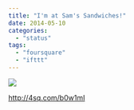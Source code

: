```yaml
---
title: "I'm at Sam's Sandwiches!"
date: 2014-05-10
categories: 
  - "status"
tags: 
  - "foursquare"
  - "ifttt"
---
```


![](images/1iCKnJd)  
  
http://4sq.com/b0w1mI
